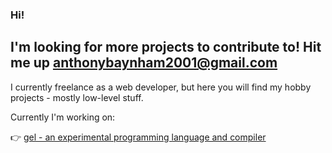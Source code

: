 <!--
**anthony-y/anthony-y** is a ✨ _special_ ✨ repository because its `README.md` (this file) appears on your GitHub profile.

Here are some ideas to get you started:

- 🔭 I’m currently working on ...
- 🌱 I’m currently learning ...
- 👯 I’m looking to collaborate on ...
- 🤔 I’m looking for help with ...
- 💬 Ask me about ...
- 📫 How to reach me: ...
- 😄 Pronouns: ...
- ⚡ Fun fact: ...
-->

### Hi!

## I'm looking for more projects to contribute to! Hit me up anthonybaynham2001@gmail.com

I currently freelance as a web developer, but here you will find my hobby projects - mostly low-level stuff.

Currently I'm working on:

👉 [gel - an experimental programming language and compiler](https://github.com/anthony-y/gel)

